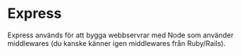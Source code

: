 # Express

Express används för att bygga webbservrar med Node som använder middlewares (du
kanske känner igen middlewares från Ruby/Rails).
